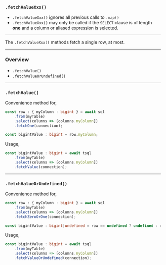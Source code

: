### `.fetchValueXxx()`

+ `.fetchValueXxx()` ignores all previous calls to `.map()`
+ `.fetchValueXxx()` may only be called if the `SELECT` clause is of length **one** and a column or aliased expression is selected.

-----

The `.fetchValueXxx()` methods fetch a single row, at most.

-----

### Overview

+ `.fetchValue()`
+ `.fetchValueOrUndefined()`

-----

### `.fetchValue()`

Convenience method for,
```ts
const row : { myColumn : bigint } = await sql
    .from(myTable)
    .select(columns => [columns.myColumn])
    .fetchOne(connection);

const bigintValue : bigint = row.myColumn;
```

Usage,
```ts
const bigintValue : bigint = await tsql
    .from(myTable)
    .select(columns => [columns.myColumn])
    .fetchValue(connection);
```

-----

### `.fetchValueOrUndefined()`

Convenience method for,
```ts
const row : { myColumn : bigint } = await sql
    .from(myTable)
    .select(columns => [columns.myColumn])
    .fetchZeroOrOne(connection);

const bigintValue : bigint|undefined = row == undefined ? undefined : row.myColumn;
```

Usage,
```ts
const bigintValue : bigint = await tsql
    .from(myTable)
    .select(columns => [columns.myColumn])
    .fetchValueOrUndefined(connection);
```
